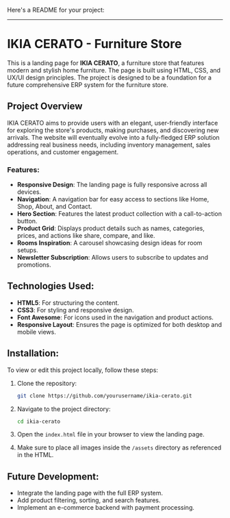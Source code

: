 Here's a README for your project:

---

# IKIA CERATO - Furniture Store

This is a landing page for **IKIA CERATO**, a furniture store that features modern and stylish home furniture. The page is built using HTML, CSS, and UX/UI design principles. The project is designed to be a foundation for a future comprehensive ERP system for the furniture store.

## Project Overview

IKIA CERATO aims to provide users with an elegant, user-friendly interface for exploring the store's products, making purchases, and discovering new arrivals. The website will eventually evolve into a fully-fledged ERP solution addressing real business needs, including inventory management, sales operations, and customer engagement.

### Features:
- **Responsive Design**: The landing page is fully responsive across all devices.
- **Navigation**: A navigation bar for easy access to sections like Home, Shop, About, and Contact.
- **Hero Section**: Features the latest product collection with a call-to-action button.
- **Product Grid**: Displays product details such as names, categories, prices, and actions like share, compare, and like.
- **Rooms Inspiration**: A carousel showcasing design ideas for room setups.
- **Newsletter Subscription**: Allows users to subscribe to updates and promotions.

## Technologies Used:
- **HTML5**: For structuring the content.
- **CSS3**: For styling and responsive design.
- **Font Awesome**: For icons used in the navigation and product actions.
- **Responsive Layout**: Ensures the page is optimized for both desktop and mobile views.

## Installation:
To view or edit this project locally, follow these steps:

1. Clone the repository:
   ```bash
   git clone https://github.com/yourusername/ikia-cerato.git
   ```

2. Navigate to the project directory:
   ```bash
   cd ikia-cerato
   ```

3. Open the `index.html` file in your browser to view the landing page.

4. Make sure to place all images inside the `/assets` directory as referenced in the HTML.

## Future Development:
- Integrate the landing page with the full ERP system.
- Add product filtering, sorting, and search features.
- Implement an e-commerce backend with payment processing.


